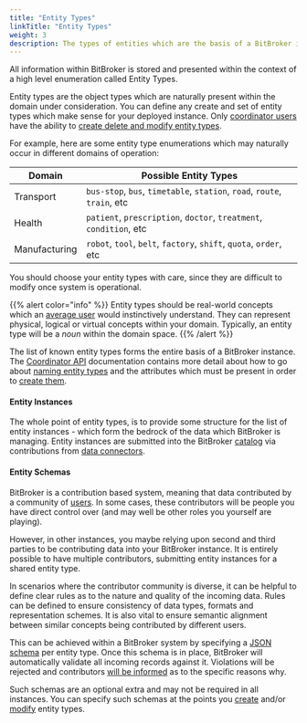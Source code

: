 ```yaml
---
title: "Entity Types"
linkTitle: "Entity Types"
weight: 3
description: The types of entities which are the basis of a BitBroker instance
---
```


All information within BitBroker is stored and presented within the context of a high level enumeration called Entity Types.

Entity types are the object types which are naturally present within the domain under consideration. You can define any create and set of entity types which make sense for your deployed instance. Only [coordinator users](/docs/concepts/users/#coordinators) have the ability to [create delete and modify entity types](/docs/coordinator/entity-types/).

For example, here are some entity type enumerations which may naturally occur in different domains of operation:

Domain | Possible Entity Types
--- | ---
Transport | `bus-stop`, `bus`, `timetable`, `station`, `road`, `route`, `train`, etc
Health | `patient`, `prescription`, `doctor`, `treatment`, `condition`, etc
Manufacturing | `robot`, `tool`, `belt`, `factory`, `shift`, `quota`, `order`, etc

You should choose your entity types with care, since they are difficult to modify once system is operational.

{{% alert color="info" %}}
Entity types should be real-world concepts which an [average user](/docs/concepts/users/#consumers) would instinctively understand. They can represent physical, logical or virtual concepts within your domain. Typically, an entity type will be a _noun_ within the domain space.
{{% /alert %}}

The list of known entity types forms the entire basis of a BitBroker instance. The [Coordinator API](/docs/coordinator/) documentation contains more detail about how to go about [naming entity types](/docs/coordinator/entity-types/) and the attributes which must be present in order to [create them](/docs/coordinator/entity-types/#creating-a-new-entity-type).

#### Entity Instances

The whole point of entity types, is to provide some structure for the list of entity instances - which form the bedrock of the data which BitBroker is managing. Entity instances are submitted into the BitBroker [catalog](/docs/concepts/catalog/) via contributions from [data connectors](/docs/concepts/connectors/).

#### Entity Schemas

BitBroker is a contribution based system, meaning that data contributed by a community of [users](/concepts/users/#contributors). In some cases, these contributors will be people you have direct control over (and may well be other roles you yourself are playing).

However, in other instances, you maybe relying upon second and third parties to be contributing data into your BitBroker instance. It is entirely possible to have multiple contributors, submitting entity instances for a shared entity type.

In scenarios where the contributor community is diverse, it can be helpful to define clear rules as to the nature and quality of the incoming data. Rules can be defined to ensure consistency of data types, formats and representation schemes. It is also vital to ensure semantic alignment between similar concepts being contributed by different users.

This can be achieved within a BitBroker system by specifying a [JSON schema](https://json-schema.org/) per entity type. Once this schema is in place, BitBroker will automatically validate all incoming records against it. Violations will be rejected and contributors [will be informed](/docs/api-conventions/errors/#validation-error-format) as to the specific reasons why.

Such schemas are an optional extra and may not be required in all instances. You can specify such schemas at the points you [create](/docs/coordinator/entity-types/#creating-a-new-entity-type) and/or [modify](/docs/coordinator/entity-types/#updating-an-entity-type) entity types.
